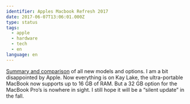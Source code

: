 ```yaml
---
identifier: Apples Macbook Refresh 2017
date: 2017-06-07T13:06:01.000Z
type: status
tags:
  - apple
  - hardware
  - tech
  - en
language: en
---
```


[Summary and comparison](https://www.anandtech.com/show/11519/apple-updates-mac-laptops-pro-vanilla-air-all-get-new-cpus) of all new models and options. I am a bit disappointed by Apple. Now everything is on Kay Lake, the ultra-portable MacBook now supports up to 16 GB of RAM. But a 32 GB option for the MacBook Pro’s is nowhere in sight. I still hope it will be a “silent update” in the fall.
